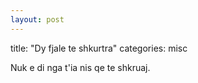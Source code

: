 ```yaml
---
layout: post
---
```


title: "Dy fjale te shkurtra"
categories: misc


Nuk e di nga t'ia nis qe te shkruaj.
